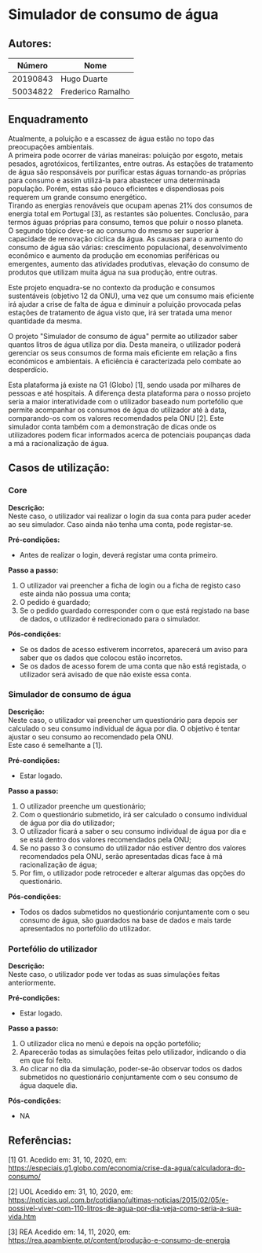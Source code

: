 # Simulador de consumo de água

## Autores:

| Número | Nome |
|--------|------|
|  20190843  | Hugo Duarte |
|  50034822  | Frederico Ramalho |

## Enquadramento

Atualmente, a poluição e a escassez de água estão no topo das preocupações ambientais. \
A primeira pode ocorrer de várias maneiras: poluição por esgoto, metais pesados, agrotóxicos, fertilizantes, entre outras. As estações de tratamento de água são responsáveis por purificar estas águas tornando-as próprias para consumo e assim utilizá-la para abastecer uma determinada população. Porém, estas são pouco eficientes e dispendiosas pois requerem um grande consumo energético. \
Tirando as energias renováveis que ocupam apenas 21% dos consumos de energia total em Portugal [3], as restantes são poluentes. Conclusão, para termos águas próprias para consumo, temos que poluir o nosso planeta.  \
O segundo tópico deve-se ao consumo do mesmo ser superior à capacidade de renovação cíclica da água. As causas para o aumento do consumo de água são várias: crescimento populacional, desenvolvimento econômico e aumento da produção em economias periféricas ou emergentes, aumento das atividades produtivas, elevação do consumo de produtos que utilizam muita água na sua produção, entre outras.

Este projeto enquadra-se no contexto da produção e consumos sustentáveis (objetivo 12 da ONU), uma vez que um consumo mais eficiente irá ajudar a crise de falta de água e diminuir a poluição provocada pelas estações de tratamento de água visto que, irá ser tratada uma menor quantidade da mesma.

O projeto "Simulador de consumo de água" permite ao utilizador saber quantos litros de água utiliza por dia.
Desta maneira, o utilizador poderá gerenciar os seus consumos de forma mais eficiente em relação a fins económicos e ambientais. A eficiência é caracterizada pelo combate ao desperdício.

Esta plataforma já existe na G1 (Globo) [1], sendo usada por milhares de pessoas e até hospitais. A diferença desta plataforma para o nosso projeto seria a maior interatividade com o utilizador baseado num portefólio que permite acompanhar os consumos de água do utilizador até à data, comparando-os com os valores recomendados pela ONU [2].
Este simulador conta também com a demonstração de dicas onde os utilizadores podem ficar informados acerca de potenciais poupanças dada a má a racionalização de água.


## Casos de utilização:

### Core
**Descrição:** \
Neste caso, o utilizador vai realizar o login da sua conta para puder aceder ao seu simulador. Caso ainda não tenha uma conta, pode registar-se.

**Pré-condições:**
- Antes de realizar o login, deverá registar uma conta primeiro.

**Passo a passo:**
1. O utilizador vai preencher a ficha de login ou a ficha de registo caso este ainda não possua uma conta;
2. O pedido é guardado;
3. Se o pedido guardado corresponder com o que está registado na base de dados, o utilizador é redirecionado para o simulador.

**Pós-condições:**
- Se os dados de acesso estiverem incorretos, aparecerá um aviso para saber que os dados que colocou estão incorretos.
- Se os dados de acesso forem de uma conta que não está registada, o utilizador será avisado de que não existe essa conta.

### Simulador de consumo de água
**Descrição:** \
Neste caso, o utilizador vai preencher um questionário para depois ser calculado o seu consumo individual de água por dia. O objetivo é tentar ajustar o seu consumo ao recomendado pela ONU.                 
Este caso é semelhante a [1].

**Pré-condições:**
- Estar logado.

**Passo a passo:**
1. O utilizador preenche um questionário;
2. Com o questionário submetido, irá ser calculado o consumo individual de água por dia do utilizador;
3. O utilizador ficará a saber o seu consumo individual de água por dia e se está dentro dos valores recomendados pela ONU;
4. Se no passo 3 o consumo do utilizador não estiver dentro dos valores recomendados pela ONU, serão apresentadas dicas face à má racionalização de água;
5. Por fim, o utilizador pode retroceder e alterar algumas das opções do questionário.

**Pós-condições:**
- Todos os dados submetidos no questionário conjuntamente com o seu consumo de água, são guardados na base de dados e mais tarde apresentados no portefólio do utilizador.

### Portefólio do utilizador
**Descrição:** \
Neste caso, o utilizador pode ver todas as suas simulações feitas anteriormente.

**Pré-condições:**
- Estar logado.

**Passo a passo:**
1. O utilizador clica no menú e depois na opção portefólio;
2. Aparecerão todas as simulações feitas pelo utilizador, indicando o dia em que foi feito.
3. Ao clicar no dia da simulação, poder-se-ão observar todos os dados submetidos no questionário conjuntamente com o seu consumo de água daquele dia.

**Pós-condições:**
- NA

## Referências:

[1] G1. Acedido em: 31, 10, 2020, em: https://especiais.g1.globo.com/economia/crise-da-agua/calculadora-do-consumo/

[2] UOL Acedido em: 31, 10, 2020, em: https://noticias.uol.com.br/cotidiano/ultimas-noticias/2015/02/05/e-possivel-viver-com-110-litros-de-agua-por-dia-veja-como-seria-a-sua-vida.htm 

[3] REA Acedido em: 14, 11, 2020, em: https://rea.apambiente.pt/content/produção-e-consumo-de-energia
